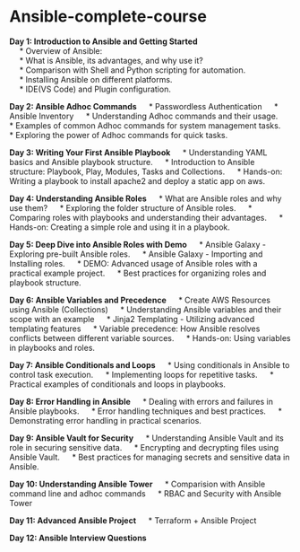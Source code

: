 # Ansible-complete-course

**Day 1: Introduction to Ansible and Getting Started**<br />
  &emsp; * Overview of Ansible: <br />
  &emsp; * What is Ansible, its advantages, and why use it?<br />
  &emsp; * Comparison with Shell and Python scripting for automation.<br />
  &emsp; * Installing Ansible on different platforms.<br />
  &emsp; * IDE(VS Code) and Plugin configuration.<br />

**Day 2: Ansible Adhoc Commands**
&emsp; * Passwordless Authentication
&emsp; * Ansible Inventory
&emsp; * Understanding Adhoc commands and their usage.
&emsp; * Examples of common Adhoc commands for system management tasks.
&emsp; * Exploring the power of Adhoc commands for quick tasks.

**Day 3: Writing Your First Ansible Playbook**
&emsp; * Understanding YAML basics and Ansible playbook structure.
&emsp; * Introduction to Ansible structure: Playbook, Play, Modules, Tasks and Collections.
&emsp; * Hands-on: Writing a playbook to install apache2 and deploy a static app on aws.

**Day 4: Understanding Ansible Roles**
&emsp; * What are Ansible roles and why use them?
&emsp; * Exploring the folder structure of Ansible roles.
&emsp; * Comparing roles with playbooks and understanding their advantages.
&emsp; * Hands-on: Creating a simple role and using it in a playbook.

**Day 5: Deep Dive into Ansible Roles with Demo**
&emsp; * Ansible Galaxy - Exploring pre-built Ansible roles.
&emsp; * Ansible Galaxy - Importing and Installing roles.
&emsp; * DEMO: Advanced usage of Ansible roles with a practical example project.
&emsp; * Best practices for organizing roles and playbook structure.

**Day 6: Ansible Variables and Precedence**
&emsp; * Create AWS Resources using Ansible (Collections)
&emsp; * Understanding Ansible variables and their scope with an example
&emsp; * Jinja2 Templating - Utilizing advanced templating features
&emsp; * Variable precedence: How Ansible resolves conflicts between different variable sources.
&emsp; * Hands-on: Using variables in playbooks and roles.

**Day 7: Ansible Conditionals and Loops**
&emsp; * Using conditionals in Ansible to control task execution.
&emsp; * Implementing loops for repetitive tasks.
&emsp; * Practical examples of conditionals and loops in playbooks.

**Day 8: Error Handling in Ansible**
&emsp; * Dealing with errors and failures in Ansible playbooks.
&emsp; * Error handling techniques and best practices.
&emsp; * Demonstrating error handling in practical scenarios.

**Day 9: Ansible Vault for Security**
&emsp; * Understanding Ansible Vault and its role in securing sensitive data.
&emsp; * Encrypting and decrypting files using Ansible Vault.
&emsp; * Best practices for managing secrets and sensitive data in Ansible.

**Day 10: Understanding Ansible Tower**
&emsp; * Comparision with Ansible command line and adhoc commands
&emsp; * RBAC and Security with Ansible Tower

**Day 11: Advanced Ansible Project**
&emsp; * Terraform + Ansible Project

**Day 12: Ansible Interview Questions**
